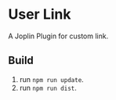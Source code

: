 # User Link

A Joplin Plugin for custom link.

## Build

1. run `npm run update`.
1. run `npm run dist`.

